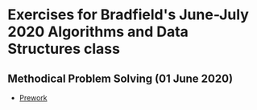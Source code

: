 # Exercises for Bradfield's June-July 2020 Algorithms and Data Structures class
## Methodical Problem Solving (01 June 2020)
* [Prework](01_pangram.py)
